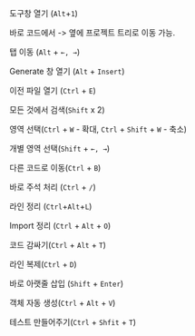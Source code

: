 도구창 열기 (`Alt`+`1`)

바로 코드에서 -> 옆에 프로젝트 트리로 이동 가능.



탭 이동 (`Alt` + `←, →`)



Generate 창 열기 (`Alt` + `Insert`)



이전 파일 열기 (`Ctrl` + `E`)



모든 것에서 검색(`Shift` x 2)



영역 선택(`Ctrl` + `W` - 확대, `Ctrl` + `Shift` + `W` - 축소)



개별 영역 선택(`Shift` + `←, →`)



다른 코드로 이동(`Ctrl` + `B`)



바로 주석 처리 (`Ctrl` + `/`)



라인 정리 (`Ctrl`+`Alt`+`L`)

Import 정리 (`Ctrl` + `Alt` + `O`)



코드 감싸기(`Ctrl` + `Alt` + `T`)



라인 복제(`Ctrl` + `D`)



바로 아랫줄 삽입 (`Shift` + `Enter`)





객체 자동 생성(`Ctrl` + `Alt` + `V`)





테스트 만들어주기(`Ctrl` + `Shfit` + `T`)





